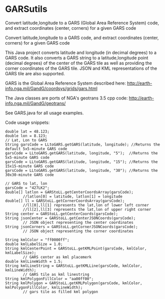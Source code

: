 # GARSutils
Convert latitude,longitude to a GARS (Global Area Reference System) code, and extract coordinates (center, corners) for a given GARS code

Convert latitude,longitude to a GARS code, and extract coordinates (center, corners) for a given GARS code

This Java project converts latitude and longitude (in decimal degrees) to a GARS code. It also converts a GARS string to a latitude,longitude point (decimal degrees) of the center of the GARS tile as well as providing the corner coordinates of the GARS tile. JSON and KML representations of the GARS tile are also supported.

GARS is the Global Area Reference System described here: http://earth-info.nga.mil/GandG/coordsys/grids/gars.html

The Java classes are ports of NGA's geotrans 3.5 cpp code: http://earth-info.nga.mil/GandG/geotrans/

See GARS.java for all usage examples.

Code usage snippets:

    double lat = 48.123;
    double lon = 8.123;
    // Lat, Lon to GARS
    String garsCode = LLtoGARS.getGARS(latitude, longitude); //Returns the default 5x5-minute GARS code 
    garsCode = LLtoGARS.getGARS(latitude, longitude, "5");  //Returns the 5x5-minute GARS code        
    garsCode = LLtoGARS.getGARS(latitude, longitude, "15"); //Returns the 15x15-minute GARS code
    garsCode = LLtoGARS.getGARS(latitude, longitude, "30"); //Returns the 30x30-minute GARS code
    
    // GARS to lat, lon
    garsCode = "427LK2";
    double[] latlon = GARStoLL.getCenterCoordsArray(garsCode); 
            //latlon[0] = latitude, latlon[1] = longitude
    double[] ll = GARStoLL.getCornerCoordsArray(garsCode); 
            //ll[0],ll[1] represents the lat,lon of lower left corner
            //ll[2],ll[3] represents the lat,lon of upper right corner
    String center = GARStoLL.getCenterCoords(garsCode);
    String jsonCenter = GARStoLL.getCenterJSONCoords(garsCode); 
            // JSON object representing the center coordinates
    String jsonCorners = GARStoLL.getCornerJSONCoords(garsCode); 
            // JSON object representing the corner coordinates

    String kmlColor = "ff0000ff";
    double kmlLabelSize = 1.0;
    String kmlCenterPoint = GARStoLL.getKMLPoint(garsCode, kmlColor, kmlLabelSize); 
            // GARS center as kml placemerk
    double kmlLineWidth = 1.5;
    String kmlLineString = GARStoLL.getKMLLine(garsCode, kmlColor, kmlLineWidth); 
            // GARS tile as kml linestring
    String kmlPolygonFillColor = "aa00ff00";
    String kmlPolygon = GARStoLL.getKMLPolygon(garsCode, kmlColor, kmlPolygonFillColor, kmlLineWidth); 
            // gars tile as filled kml polygon
